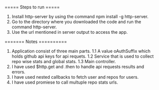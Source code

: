 ===== Steps to run =====
1. Install http-server by using the command npm install -g http-server.
2. Go to the directory where you downloaded the code and run the command http-server.
3. Use the url mentioned in server output to access the app.


======= Notes ==========
1. Application consist of three main parts.
    1.1 A value oAuthSuffix which holds github api keys for api requets.
    1.2 Service that is used to collect repo wise stats and global stats.
    1.3 Main controller.
2. I have used $http.get and .then to handle api requests results and errors.
3. I have used nested callbacks to fetch user and repos for users.
4. I have used promiese to call multuple repo stats urls.


